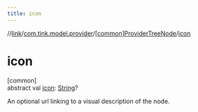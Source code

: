 ```yaml
---
title: icon
---
```

//[link](../../../index.html)/[com.tink.model.provider](../index.html)/[[common]ProviderTreeNode](index.html)/[icon](icon.html)



# icon



[common]\
abstract val [icon](icon.html): [String](https://kotlinlang.org/api/latest/jvm/stdlib/kotlin/-string/index.html)?



An optional url linking to a visual description of the node.




